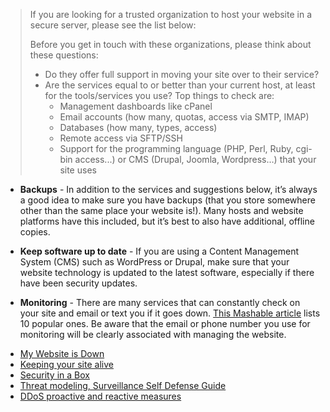 <blockquote>
<p>If you are looking for a trusted organization to host your website in a secure server, please see the list below:</p>
<p>Before you get in touch with these organizations, please think about these questions:</p>
<ul>
<li>Do they offer full support in moving your site over to their service?</li>
<li>Are the services equal to or better than your current host, at least for the tools/services you use? Top things to check are:<ul>
<li>Management dashboards like cPanel</li>
<li>Email accounts (how many, quotas, access via SMTP, IMAP)</li>
<li>Databases (how many, types, access)</li>
<li>Remote access via SFTP/SSH</li>
<li>Support for the programming language (PHP, Perl, Ruby, cgi-bin access...) or CMS (Drupal, Joomla, Wordpress…) that your site uses</li>
</ul>
</li>
</ul>
</blockquote>

<ul>
<li><p><strong>Backups</strong> - In addition to the services and suggestions below, it’s always a good idea to make sure you have backups (that you store somewhere other than the same place your website is!). Many hosts and website platforms have this included, but it’s best to also have additional, offline copies.</p>
</li>
<li><p><strong>Keep software up to date</strong> - If you are using a Content Management System (CMS) such as WordPress or Drupal, make sure that your website technology is updated to the latest software, especially if there have been security updates.</p>
</li>
<li><p><strong>Monitoring</strong> - There are many services that can constantly check on your site and email or text you if it goes down. <a href="http://mashable.com/2010/04/09/free-uptime-monitoring/">This Mashable article</a> lists 10 popular ones. Be aware that the email or phone number you use for monitoring will be clearly associated with managing the website.</p>
</li>
</ul>

<ul>
<li><a href="https://github.com/OpenInternet/MyWebsiteIsDown">My Website is Down</a></li>
<li><a href="https://www.eff.org/keeping-your-site-alive">Keeping your site alive</a></li>
<li><a href="https://securityinabox.org/en/chapter_7_2">Security in a Box</a></li>
<li><a href="https://ssd.eff.org/risk/threats">Threat modeling, Surveillance Self Defense Guide</a></li>
<li><a href="https://www.cert.be/files/DDoS-proactive-reactive.pdf">DDoS proactive and reactive measures</a></li>
</ul>
